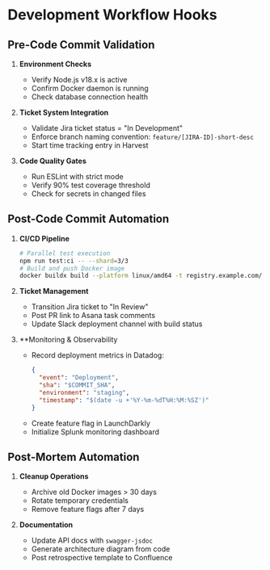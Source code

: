 # Development Workflow Hooks

## Pre-Code Commit Validation
1. **Environment Checks**
   - Verify Node.js v18.x is active
   - Confirm Docker daemon is running
   - Check database connection health

2. **Ticket System Integration**
   - Validate Jira ticket status = "In Development"
   - Enforce branch naming convention: `feature/[JIRA-ID]-short-desc`
   - Start time tracking entry in Harvest

3. **Code Quality Gates**
   - Run ESLint with strict mode
   - Verify 90% test coverage threshold
   - Check for secrets in changed files

## Post-Code Commit Automation
1. **CI/CD Pipeline**
   ```bash
   # Parallel test execution
   npm run test:ci -- --shard=3/3
   # Build and push Docker image
   docker buildx build --platform linux/amd64 -t registry.example.com/app:$COMMIT_SHA .
   ```

2. **Ticket Management**
   - Transition Jira ticket to "In Review"
   - Post PR link to Asana task comments
   - Update Slack deployment channel with build status

3. **Monitoring & Observability
   - Record deployment metrics in Datadog:
     ```json
     {
       "event": "Deployment",
       "sha": "$COMMIT_SHA",
       "environment": "staging",
       "timestamp": "$(date -u +'%Y-%m-%dT%H:%M:%SZ')"
     }
     ```
   - Create feature flag in LaunchDarkly
   - Initialize Splunk monitoring dashboard

## Post-Mortem Automation
1. **Cleanup Operations**
   - Archive old Docker images > 30 days
   - Rotate temporary credentials
   - Remove feature flags after 7 days

2. **Documentation**
   - Update API docs with `swagger-jsdoc`
   - Generate architecture diagram from code
   - Post retrospective template to Confluence
